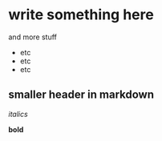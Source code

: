 # write something here

and more stuff
- etc
- etc
- etc

## smaller header in markdown

*italics*

**bold**
